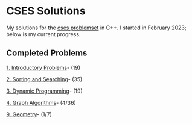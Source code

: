 # CSES Solutions

My solutions for the [cses problemset](https://cses.fi/problemset/) in C++.  I started in February 2023; below is my current progress.

## Completed Problems

[1. Introductory Problems](./01_intro)-  (19)

[2. Sorting and Searching](./02_sorting_and_searching)- (35)

[3. Dynamic Programming](./03_dynamic_programming)- (19)

[4. Graph Algorithms](./04_graph)- (4/36)

[9. Geometry](./09_geometry)- (1/7)
